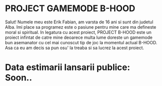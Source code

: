 # PROJECT GAMEMODE B-HOOD
Salut! Numele meu este Erik Fabian, am varsta de 16 ani si sunt din judetul Alba. Imi place sa programez este o pasiune pentru mine care ma defineste moral si spiritual.
In legatura cu acest proiect, PROJECT B-HOOD este un proiect infintat de catre mine deoarece multa lume doreste un gamemode bun asemanator cu cel mai cunoscut tip de joc la momentul actual B-HOOD.
Asa ca eu am decis sa pun osu' la treaba si sa lucrez la acest proiect.
# Data estimarii lansarii publice: Soon..
